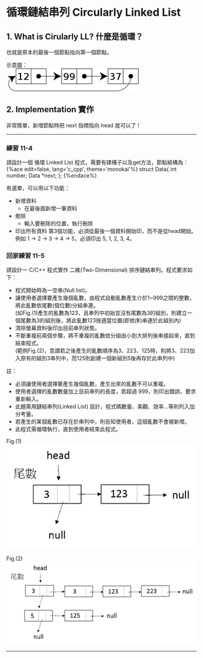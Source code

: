 # 循環鏈結串列 Circularly Linked List

## 1. What is Cirularly LL? 什麼是循環？

也就是原本的最後一個節點指向第一個節點。

示意圖：  
![Circularly-linked-list.png](img/Circularly-linked-list.png)

## 2. Implementation 實作

非常簡單，新增節點時把 next 指標指向 head 就可以了！

___

### 練習 11-4

請設計一個 循環 Linked List 程式，需要有建構子以及get方法，節點結構為：
{%ace edit=false, lang='c_cpp', theme='monokai'%}
struct Data{
    int number;
    Data *next;
};
{%endace%}

有選單，可以用以下功能：

* 新增資料
	* 在最後面新增一筆資料
* 刪除
	* 輸入要刪除的位置，執行刪除
* 印出所有資料
	第3個功能，必須從最後一個資料開始印，而不是從head開始。  
	例如 1 -> 2 -> 3 -> 4 -> 5，必須印出 5, 1, 2, 3, 4。


### 回家練習 11-5

請設計一 C/C++ 程式實作 二維(Two-Dimensional) 排序鏈結串列。程式要求如下：
* 程式開始時為一空串(Null list)。
* 讓使用者選擇要產生幾個亂數，由程式自動亂數產生介於1~999之間的整數，將此亂數依尾數(個位數)分組串連。  
(如Fig.(1)產生的亂數為123，且串列中初始並沒有尾數為3的組別，則建立一個尾數為3的組別後，將此亂數123按適當位置(即依序)串連於此組別內)
* 清除螢幕資料後印出目前串列狀態。
* 不斷重複前兩個步驟，將不重複的亂數依分組由小到大排列後串接起來，直到結束程式。  
	(範例Fig.(2)，意謂若之後產生的亂數順序為3、223、125時，則將3、223加入原有的組別3串列中，而125則創建一個新組別5後再存於此串列中)

註：
* 必須讓使用者選擇要產生幾個亂數，產生出來的亂數不可以重複。  
* 使用者選擇的亂數數量加上目前串列的長度，若超過 999，則印出錯誤，要求重新輸入。  
* 此題需用鏈結串列(Linked List) 設計，程式碼數量、美觀、效率...等則列入加分考量。  
* 若產生的某個亂數已存在於串列中，則告知使用者，這個亂數不會被新增。  
* 此程式需循環執行，直到使用者結束此程式。

Fig.(1)  
![F1.png](img/F1.png)  

Fig.(2)  
![F2.png](img/F2.png)  

___

